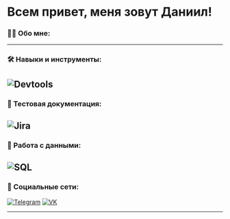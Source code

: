 # Всем привет, меня зовут Даниил!

### 👨‍💻 Обо мне:


---
### 🛠️ Навыки и инструменты:

![Devtools](https://img.shields.io/badge/Google_chrome-4285F4?style=for-the-badge&logo=Google-chrome&logoColor=white)
---


### 📁 Тестовая документация:

![Jira](https://img.shields.io/badge/Jira-0052CC?style=for-the-badge&logo=Jira&logoColor=white)
---

### 💾 Работа с данными:
![SQL](https://img.shields.io/badge/Microsoft_SQL_Server-CC2927?style=for-the-badge&logo=microsoft-sql-server&logoColor=white)
---

### 🤝 Социальные сети:

[![Telegram](https://img.shields.io/badge/Telegram-2CA5E0?style=for-the-badge&logo=telegram&logoColor=white)](https://t.me/mazion322)
[![VK](https://img.shields.io/badge/вконтакте-%232E87FB.svg?&style=for-the-badge&logo=vk&logoColor=white)](https://vk.com/mazion)

---
